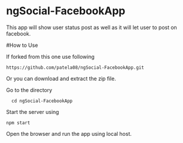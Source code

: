 # ngSocial-FacebookApp
This app will show user status post as well as it will let user to post on facebook.

#How to Use

If forked from this one use following 
```
https://github.com/patela08/ngSocial-FacebookApp.git
```
Or  you can download and extract the zip file. 

Go to the directory
```
  cd ngSocial-FacebookApp
```  
Start the server using 
```
npm start
```
Open the browser and run the app using local host. 
